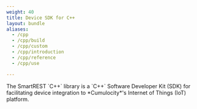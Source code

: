 ```yaml
---
weight: 40
title: Device SDK for C++
layout: bundle
aliases:
  - /cpp
  - /cpp/build
  - /cpp/custom
  - /cpp/introduction
  - /cpp/reference
  - /cpp/use

---
```


<p class="lead">The SmartREST `C++` library is a `C++` Software Developer Kit (SDK) for facilitating device integration to *Cumulocity*'s Internet of Things (IoT) platform.</p>